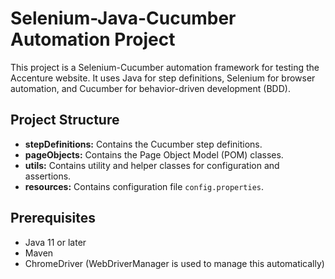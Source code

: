 # Selenium-Java-Cucumber Automation Project

This project is a Selenium-Cucumber automation framework for testing the Accenture website. It uses Java for step definitions, Selenium for browser automation, and Cucumber for behavior-driven development (BDD).

## Project Structure

- **stepDefinitions:** Contains the Cucumber step definitions.
- **pageObjects:** Contains the Page Object Model (POM) classes.
- **utils:** Contains utility and helper classes for configuration and assertions.
- **resources:** Contains configuration file `config.properties`.

## Prerequisites

- Java 11 or later
- Maven
- ChromeDriver (WebDriverManager is used to manage this automatically)
